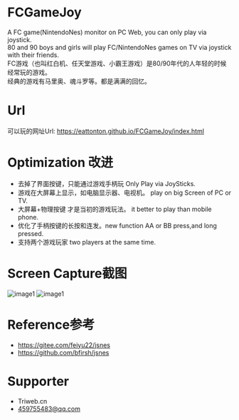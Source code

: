 # FCGameJoy
A FC game(NintendoNes) monitor on PC Web, you can only play via  joystick.  
80 and 90 boys and girls will play FC/NintendoNes games on TV via joystick with their friends.  
FC游戏（也叫红白机、任天堂游戏、小霸王游戏）是80/90年代的人年轻的时候经常玩的游戏。  
经典的游戏有马里奥、魂斗罗等。都是满满的回忆。

# Url
可以玩的网址Url: https://eattonton.github.io/FCGameJoy/index.html

# Optimization 改进
* 去掉了界面按键，只能通过游戏手柄玩 Only Play via JoySticks.
* 游戏在大屏幕上显示，如电脑显示器、电视机。 play on big Screen of PC or TV.
* 大屏幕+物理按键 才是当初的游戏玩法。 it better to play than mobile phone.
* 优化了手柄按键的长按和连发。new function AA or BB press,and long pressed.
* 支持两个游戏玩家 two players at the same time.

# Screen Capture截图
![image1](https://eattonton.github.io/FCGameJoy/demo1.png)
![image1](https://eattonton.github.io/FCGameJoy/demo2.png)

# Reference参考
* https://gitee.com/feiyu22/jsnes
* https://github.com/bfirsh/jsnes

# Supporter
* Triweb.cn
* 459755483@qq.com

